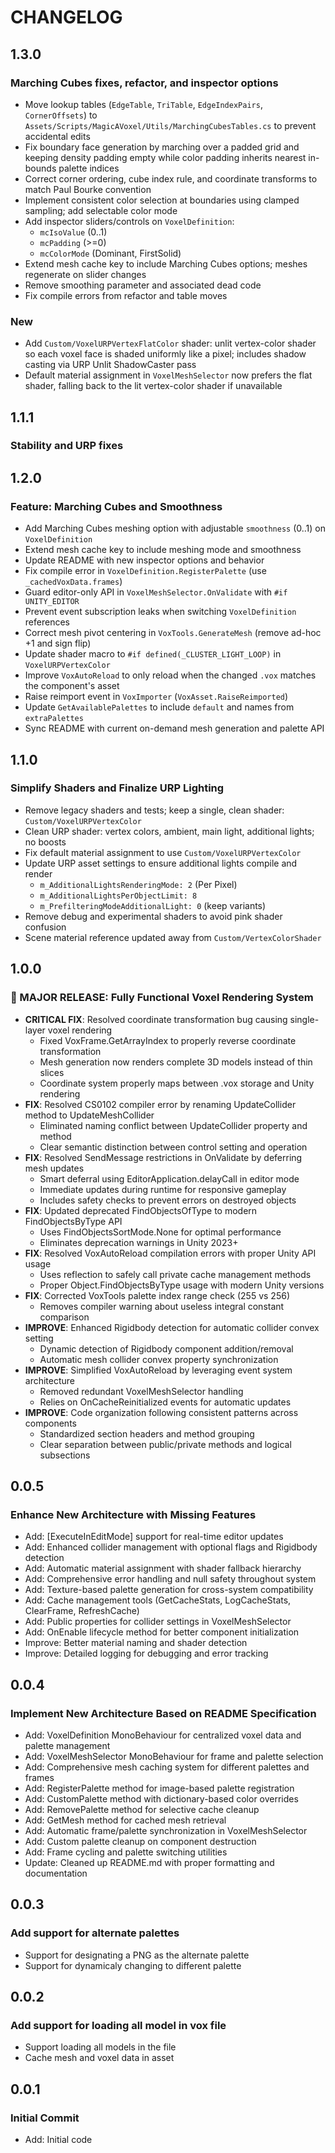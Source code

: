 # CHANGELOG
## 1.3.0
### Marching Cubes fixes, refactor, and inspector options
- Move lookup tables (`EdgeTable`, `TriTable`, `EdgeIndexPairs`, `CornerOffsets`) to `Assets/Scripts/MagicAVoxel/Utils/MarchingCubesTables.cs` to prevent accidental edits
- Fix boundary face generation by marching over a padded grid and keeping density padding empty while color padding inherits nearest in-bounds palette indices
- Correct corner ordering, cube index rule, and coordinate transforms to match Paul Bourke convention
- Implement consistent color selection at boundaries using clamped sampling; add selectable color mode
- Add inspector sliders/controls on `VoxelDefinition`:
  - `mcIsoValue` (0..1)
  - `mcPadding` (>=0)
  - `mcColorMode` (Dominant, FirstSolid)
- Extend mesh cache key to include Marching Cubes options; meshes regenerate on slider changes
- Remove smoothing parameter and associated dead code
- Fix compile errors from refactor and table moves

### New
- Add `Custom/VoxelURPVertexFlatColor` shader: unlit vertex-color shader so each voxel face is shaded uniformly like a pixel; includes shadow casting via URP Unlit ShadowCaster pass
- Default material assignment in `VoxelMeshSelector` now prefers the flat shader, falling back to the lit vertex-color shader if unavailable

## 1.1.1
### Stability and URP fixes
## 1.2.0
### Feature: Marching Cubes and Smoothness
- Add Marching Cubes meshing option with adjustable `smoothness` (0..1) on `VoxelDefinition`
- Extend mesh cache key to include meshing mode and smoothness
- Update README with new inspector options and behavior
- Fix compile error in `VoxelDefinition.RegisterPalette` (use `_cachedVoxData.frames`)
- Guard editor-only API in `VoxelMeshSelector.OnValidate` with `#if UNITY_EDITOR`
- Prevent event subscription leaks when switching `VoxelDefinition` references
- Correct mesh pivot centering in `VoxTools.GenerateMesh` (remove ad-hoc +1 and sign flip)
- Update shader macro to `#if defined(_CLUSTER_LIGHT_LOOP)` in `VoxelURPVertexColor`
- Improve `VoxAutoReload` to only reload when the changed `.vox` matches the component's asset
- Raise reimport event in `VoxImporter` (`VoxAsset.RaiseReimported`)
- Update `GetAvailablePalettes` to include `default` and names from `extraPalettes`
- Sync README with current on-demand mesh generation and palette API
## 1.1.0
### Simplify Shaders and Finalize URP Lighting
- Remove legacy shaders and tests; keep a single, clean shader: `Custom/VoxelURPVertexColor`
- Clean URP shader: vertex colors, ambient, main light, additional lights; no boosts
- Fix default material assignment to use `Custom/VoxelURPVertexColor`
- Update URP asset settings to ensure additional lights compile and render
  - `m_AdditionalLightsRenderingMode: 2` (Per Pixel)
  - `m_AdditionalLightsPerObjectLimit: 8`
  - `m_PrefilteringModeAdditionalLight: 0` (keep variants)
- Remove debug and experimental shaders to avoid pink shader confusion
- Scene material reference updated away from `Custom/VertexColorShader`
## 1.0.0
### 🎉 MAJOR RELEASE: Fully Functional Voxel Rendering System
- **CRITICAL FIX**: Resolved coordinate transformation bug causing single-layer voxel rendering
  - Fixed VoxFrame.GetArrayIndex to properly reverse coordinate transformation
  - Mesh generation now renders complete 3D models instead of thin slices
  - Coordinate system properly maps between .vox storage and Unity rendering
- **FIX**: Resolved CS0102 compiler error by renaming UpdateCollider method to UpdateMeshCollider
  - Eliminated naming conflict between UpdateCollider property and method
  - Clear semantic distinction between control setting and operation
- **FIX**: Resolved SendMessage restrictions in OnValidate by deferring mesh updates
  - Smart deferral using EditorApplication.delayCall in editor mode
  - Immediate updates during runtime for responsive gameplay
  - Includes safety checks to prevent errors on destroyed objects
- **FIX**: Updated deprecated FindObjectsOfType to modern FindObjectsByType API
  - Uses FindObjectsSortMode.None for optimal performance
  - Eliminates deprecation warnings in Unity 2023+
- **FIX**: Resolved VoxAutoReload compilation errors with proper Unity API usage
  - Uses reflection to safely call private cache management methods
  - Proper Object.FindObjectsByType usage with modern Unity versions
- **FIX**: Corrected VoxTools palette index range check (255 vs 256)
  - Removes compiler warning about useless integral constant comparison
- **IMPROVE**: Enhanced Rigidbody detection for automatic collider convex setting
  - Dynamic detection of Rigidbody component addition/removal
  - Automatic mesh collider convex property synchronization
- **IMPROVE**: Simplified VoxAutoReload by leveraging event system architecture
  - Removed redundant VoxelMeshSelector handling
  - Relies on OnCacheReinitialized events for automatic updates
- **IMPROVE**: Code organization following consistent patterns across components
  - Standardized section headers and method grouping
  - Clear separation between public/private methods and logical subsections

## 0.0.5
### Enhance New Architecture with Missing Features
- Add: [ExecuteInEditMode] support for real-time editor updates
- Add: Enhanced collider management with optional flags and Rigidbody detection
- Add: Automatic material assignment with shader fallback hierarchy
- Add: Comprehensive error handling and null safety throughout system
- Add: Texture-based palette generation for cross-system compatibility
- Add: Cache management tools (GetCacheStats, LogCacheStats, ClearFrame, RefreshCache)
- Add: Public properties for collider settings in VoxelMeshSelector
- Add: OnEnable lifecycle method for better component initialization
- Improve: Better material naming and shader detection
- Improve: Detailed logging for debugging and error tracking

## 0.0.4
### Implement New Architecture Based on README Specification
- Add: VoxelDefinition MonoBehaviour for centralized voxel data and palette management
- Add: VoxelMeshSelector MonoBehaviour for frame and palette selection
- Add: Comprehensive mesh caching system for different palettes and frames
- Add: RegisterPalette method for image-based palette registration
- Add: CustomPalette method with dictionary-based color overrides
- Add: RemovePalette method for selective cache cleanup
- Add: GetMesh method for cached mesh retrieval
- Add: Automatic frame/palette synchronization in VoxelMeshSelector
- Add: Custom palette cleanup on component destruction
- Add: Frame cycling and palette switching utilities
- Update: Cleaned up README.md with proper formatting and documentation

## 0.0.3
### Add support for alternate palettes
- Support for designating a PNG as the alternate palette
- Support for dynamicaly changing to different palette
## 0.0.2
### Add support for loading all model in vox file
- Support loading all models in the file
- Cache mesh and voxel data in asset 
## 0.0.1
### Initial Commit
- Add: Initial code
